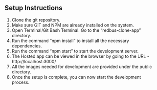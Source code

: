 ## Setup Instructions
1. Clone the git repository. 
2. Make sure GIT and NPM are already installed on the system.
3. Open Terminal/Git Bash Terminal. Go to the “redbus-clone-app” directory.
4. Run the command “npm install” to install all the necessary dependencies.
5. Run the command “npm start” to start the development server.
6. The Hosted app can be viewed in the browser by going to the URL - http://localhost:3000/
7. All the images needed for development are provided under the public directory.	
8. Once the setup is complete, you can now start the development process.